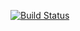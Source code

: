 [![Build Status](https://travis-ci.org/Pedroagaponto/6502-emulator.svg?branch=master)](https://travis-ci.org/Pedroagaponto/6502-emulator)
